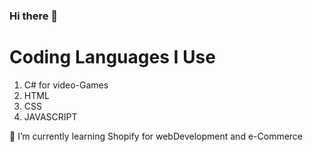 
### Hi there 👋

<div style="display=flex">
  <h1>Coding Languages I Use</h1>
  <ol>
    <li>C# for video-Games</li>
    <li>HTML</li>
    <li>CSS</li>
    <li>JAVASCRIPT</li>
  </ol>
</div>

🌱 I’m currently learning Shopify for webDevelopment and e-Commerce
<!--
**rjazzJohnson/rjazzJohnson** is a ✨ _special_ ✨ repository because its `README.md` (this file) appears on your GitHub profile.

Here are some ideas to get you started:

- 🔭 I’m currently working on ...
- 🌱 I’m currently learning ...
- 👯 I’m looking to collaborate on ...
- 🤔 I’m looking for help with ...
- 💬 Ask me about ...
- 📫 How to reach me: ...
- 😄 Pronouns: ...
- ⚡ Fun fact: ...
-->
